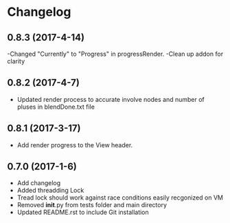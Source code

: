 # Changelog

## 0.8.3 (2017-4-14)

-Changed "Currently" to "Progress" in progressRender.
-Clean up addon for clarity

## 0.8.2 (2017-4-7)

- Updated render process to accurate involve nodes and number of pluses in blendDone.txt file

## 0.8.1 (2017-3-17)

- Add render progress to the View header.

## 0.7.0 (2017-1-6)

- Add changelog
- Added threadding Lock
- Tread lock should work against race conditions easily recgonized on VM
- Removed __init__.py from tests folder and main directory
- Updated README.rst to include Git installation
